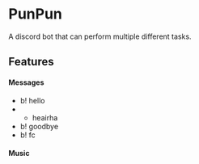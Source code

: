 # PunPun

A discord bot that can perform multiple different tasks.

## Features
#### Messages
- b! hello
- - heairha
- b! goodbye
- b! fc

#### Music
